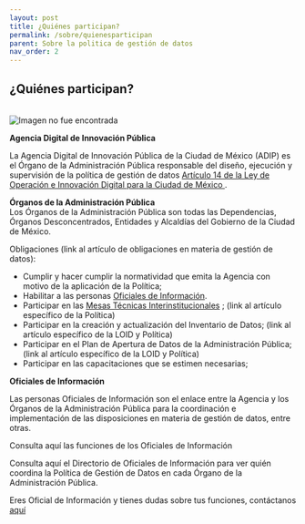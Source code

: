 ```yaml
---
layout: post
title: ¿Quiénes participan?
permalink: /sobre/quienesparticipan
parent: Sobre la politica de gestión de datos
nav_order: 2
---
```

<h2><b>¿Quiénes participan? </b></h2>
<br>

<img src="https://viriesc.github.io/micrositio_adip/assets/img/actores.png" alt="Imagen no fue encontrada">



<b>Agencia Digital de Innovación Pública </b>


La Agencia Digital de Innovación Pública de la Ciudad de México (ADIP) es el Órgano de la Administración Pública responsable del diseño, ejecución y supervisión de la política de gestión de datos <a target="_blank" href="https://viriesc.github.io/micrositio_adip/loid/#adip-at">Artículo 14 de la Ley de Operación e Innovación Digital para la Ciudad de México </a>. 

<b>Órganos de la Administración Pública</b>
<br>
Los Órganos de la Administración Pública son todas las Dependencias, Órganos Desconcentrados, Entidades y Alcaldías del Gobierno de la Ciudad de México. 

Obligaciones (link al artículo de obligaciones en materia de gestión de datos): 

- Cumplir y hacer cumplir la normatividad que emita la Agencia con motivo de la aplicación de la Política;
- Habilitar a las personas  <a target="_blank" href="https://viriesc.github.io/micrositio_adip/loid/#oficial-info">Oficiales de Información</a>.
- Participar en las <a href="https://viriesc.github.io/micrositio_adip/plaza-publica/">Mesas Técnicas Interinstitucionales</a> ; (link al artículo específico de la Política) 
- Participar en la creación y actualización del Inventario de Datos; (link al artículo específico de la LOID y Política) 
- Participar en el Plan de Apertura de Datos de la Administración Pública; (link al artículo específico de la LOID y Política) 
- Participar en las capacitaciones que se estimen necesarias; 

<b>Oficiales de Información</b> <br>

Las personas Oficiales de Información son el enlace entre la Agencia y los Órganos de la Administración Pública para la coordinación e implementación de las disposiciones en materia de gestión de datos, entre otras. 

Consulta aquí las funciones de los Oficiales de Información 

Consulta aquí el Directorio de Oficiales de Información para ver quién coordina la Política de Gestión de Datos en cada Órgano de la Administración Pública. 

Eres Oficial de Información y tienes dudas sobre tus funciones, contáctanos <a href="https://viriesc.github.io/micrositio_adip/contact/">aquí</a> 

